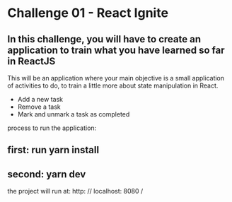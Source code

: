 # Challenge 01 - React Ignite 

## In this challenge, you will have to create an application to train what you have learned so far in ReactJS

This will be an application where your main objective is a small application of activities to do, to train a little more about state manipulation in React.

- Add a new task
- Remove a task
- Mark and unmark a task as completed 

process to run the application:

## first: run yarn install

## second: yarn dev

the project will run at: http: // localhost: 8080 /

